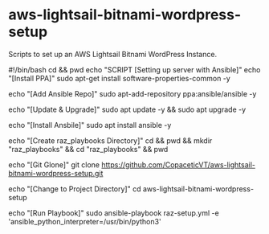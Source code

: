 # aws-lightsail-bitnami-wordpress-setup
Scripts to set up an AWS Lightsail Bitnami WordPress Instance.  

#!/bin/bash
cd && pwd
echo "SCRIPT [Setting up server with Ansible]"
echo "[Install PPA]"
sudo apt-get install software-properties-common -y

echo "[Add Ansible Repo]"
sudo apt-add-repository ppa:ansible/ansible -y

echo "[Update & Upgrade]"
sudo apt update -y && sudo apt upgrade -y

echo "[Install Ansbile]"
sudo apt install ansible -y

echo "[Create raz_playbooks Directory]"
cd && pwd && mkdir "raz_playbooks" && cd "raz_playbooks" && pwd

echo "[Git Glone]"
git clone https://github.com/CopaceticVT/aws-lightsail-bitnami-wordpress-setup.git

echo "[Change to Project Directory]"
cd aws-lightsail-bitnami-wordpress-setup

echo "[Run Playbook]"
sudo ansible-playbook raz-setup.yml -e 'ansible_python_interpreter=/usr/bin/python3'
